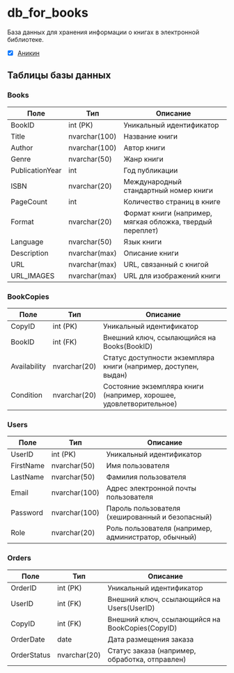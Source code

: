 # db_for_books
База данных для хранения информации о книгах в электронной библиотеке.


- [x] [Аникин](https://github.com/MRXTOOR/db_for_books) 

## Таблицы базы данных

### Books
| Поле             | Тип            | Описание                       |
|------------------|----------------|-------------------------------|
| BookID           | int (PK)       | Уникальный идентификатор       |
| Title            | nvarchar(100)  | Название книги                |
| Author           | nvarchar(100)  | Автор книги                   |
| Genre            | nvarchar(50)   | Жанр книги                    |
| PublicationYear  | int            | Год публикации                |
| ISBN             | nvarchar(20)   | Международный стандартный номер книги |
| PageCount        | int            | Количество страниц в книге    |
| Format           | nvarchar(20)   | Формат книги (например, мягкая обложка, твердый переплет) |
| Language         | nvarchar(50)   | Язык книги                    |
| Description      | nvarchar(max)  | Описание книги                |
| URL              | nvarchar(max)  | URL, связанный с книгой       |
| URL_IMAGES       | nvarchar(max)  | URL для изображений книги     |

### BookCopies
| Поле             | Тип            | Описание                       |
|------------------|----------------|-------------------------------|
| CopyID           | int (PK)       | Уникальный идентификатор       |
| BookID           | int (FK)       | Внешний ключ, ссылающийся на Books(BookID) |
| Availability     | nvarchar(20)   | Статус доступности экземпляра книги (например, доступен, выдан) |
| Condition        | nvarchar(20)   | Состояние экземпляра книги (например, хорошее, удовлетворительное) |

### Users
| Поле             | Тип            | Описание                       |
|------------------|----------------|-------------------------------|
| UserID           | int (PK)       | Уникальный идентификатор       |
| FirstName        | nvarchar(50)   | Имя пользователя              |
| LastName         | nvarchar(50)   | Фамилия пользователя           |
| Email            | nvarchar(100)  | Адрес электронной почты пользователя |
| Password         | nvarchar(100)  | Пароль пользователя (хешированный и безопасный) |
| Role             | nvarchar(20)   | Роль пользователя (например, администратор, обычный) |

### Orders
| Поле             | Тип            | Описание                       |
|------------------|----------------|-------------------------------|
| OrderID          | int (PK)       | Уникальный идентификатор       |
| UserID           | int (FK)       | Внешний ключ, ссылающийся на Users(UserID) |
| CopyID           | int (FK)       | Внешний ключ, ссылающийся на BookCopies(CopyID) |
| OrderDate        | date           | Дата размещения заказа        |
| OrderStatus      | nvarchar(20)   | Статус заказа (например, обработка, отправлен) |

